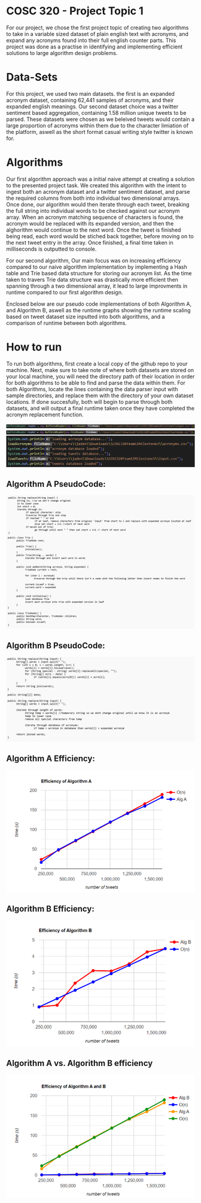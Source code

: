 # COSC 320 - Project Topic 1

For our project, we chose the first project topic of creating two algorithms to take in a variable sized dataset of plain english text with acronyms, and expand any acronyms found into their full english counter parts. This project was done as a practise in identifying and implementing efficient solutions to large algorithm design problems.

# Data-Sets

For this project, we used two main datasets. the first is an expanded acronym dataset, containing 62,441 samples of acronyms, and their expanded english meanings. Our second dataset choice was a twitter sentiment based aggregation, containing 1.58 million unique tweets to be parsed. These datasets were chosen as we beleived tweets would contain a large proportion of acronyms within them due to the character limiation of the platform, aswell as the short format casual writing style twitter is known for.

# Algorithms

Our first algorithm approach was a initial naive attempt at creating a solution to the presented project task. We created this algorithm with the intent to ingest both an acronym dataset and a twitter sentiment dataset, and parse the required columns from both into individual two dimensional arrays. Once done, our algorithm would then iterate through each tweet, breaking the full string into individual words to be checked against our acronym array. When an acronym matching sequence of characters is found, the acronym would be replaced with its expanded version, and then the alghorithm would continue to the next word. Once the tweet is finished being read, each word would be stiched back together, before moving on to the next tweet entry in the array. Once finished, a final time taken in milliseconds is outputted to console.

For our second algorithm, Our main focus was on increasing efficiency compared to our naive algorithm implementation by implementing a Hash table and Trie based data structure for storing our acronym list. As the time taken to travers Trie data structure was drastically more efficient then spanning through a two dimensional array, it lead to large improvments in runtime compared to our first algorithm design.

Enclosed below are our pseudo code implementations of both Algorithm A, and Algorithm B, aswell as the runtime graphs showing the runtime scaling based on tweet dataset size inputted into both algorithms, and a comparison of runtime between both algorithms.

# How to run

To run both algorithms, first create a local copy of the github repo to your machine. Next, make sure to take note of where both datasets are stored on your local machine, you will need the directory path of their location in order for both algorithms to be able to find and parse the data within them. For both Algorithms, locate the lines containing the data parser input with sample directories, and replace them with the directory of your own dataset locations. If done succesfully, both will begin to parse through both datasets, and will output a final runtime taken once they have completed the acronym replacement function.

![Algorithm A Directory Path](photos/Algorithm-A-Directory.PNG)
![Algorithm A Directory Path](photos/Algorithm-A-Directory-2.PNG)
![Algorithm B Directory Path](photos/Algorithm-B-Directory.PNG)

## Algorithm A PseudoCode:

![Algorithm A PseudoCode](photos/Algorithm-A.png)

## Algorithm B PseudoCode:

![Algorithm B PseudoCode](photos/Algorithm-B.png)

## Algorithm A Efficiency:

![Algorithm A Runtime](photos/Algorithm-A-Efficiency.png)

## Algorithm B Efficiency:

![Algorithm B Runtime](photos/Algorithm-B-Efficiency.png)

## Algorithm A vs. Algorithm B efficiency

![Algorithm A & B Runtime comparison](photos/Algorithm-Comparison.png)
